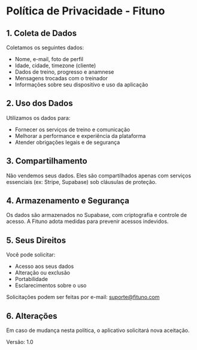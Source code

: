 # Política de Privacidade - Fituno

## 1. Coleta de Dados

Coletamos os seguintes dados:

- Nome, e-mail, foto de perfil
- Idade, cidade, timezone (cliente)
- Dados de treino, progresso e anamnese
- Mensagens trocadas com o treinador
- Informações sobre seu dispositivo e uso da aplicação

## 2. Uso dos Dados

Utilizamos os dados para:

- Fornecer os serviços de treino e comunicação
- Melhorar a performance e experiência da plataforma
- Atender obrigações legais e de segurança

## 3. Compartilhamento

Não vendemos seus dados. Eles são compartilhados apenas com serviços essenciais
(ex: Stripe, Supabase) sob cláusulas de proteção.

## 4. Armazenamento e Segurança

Os dados são armazenados no Supabase, com criptografia e controle de acesso. A
Fituno adota medidas para prevenir acessos indevidos.

## 5. Seus Direitos

Você pode solicitar:

- Acesso aos seus dados
- Alteração ou exclusão
- Portabilidade
- Esclarecimentos sobre o uso

Solicitações podem ser feitas por e-mail: suporte@fituno.com

## 6. Alterações

Em caso de mudança nesta política, o aplicativo solicitará nova aceitação.

Versão: 1.0

